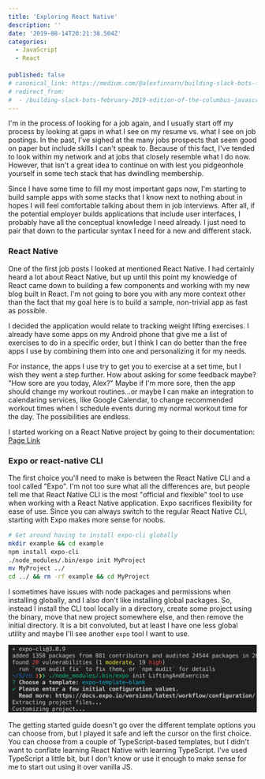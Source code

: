 ```yaml
---
title: 'Exploring React Native'
description: ''
date: '2019-08-14T20:21:38.504Z'
categories:
  - JavaScript
  - React

published: false
# canonical_link: https://medium.com/@alexfinnarn/building-slack-bots-february-2019-edition-of-the-columbus-javascript-usergroup-6210772e07b6
# redirect_from:
#  - /building-slack-bots-february-2019-edition-of-the-columbus-javascript-usergroup-6210772e07b6
---
```


I'm in the process of looking for a job again, and I usually start off my process by looking at gaps in what I see on my resume vs. what I see on job postings. In the past, I've sighed at the many jobs prospects that seem good on paper but include skills I can't speak to. Because of this fact, I've tended to look within my network and at jobs that closely resemble what I do now. However, that isn't a great idea to continue on with lest you pidgeonhole yourself in some tech stack that has dwindling membership.

Since I have some time to fill my most important gaps now, I'm starting to build sample apps with some stacks that I know next to nothing about in hopes I will feel comfortable talking about them in job interviews. After all, if the potential employer builds applications that include user interfaces, I probably have all the conceptual knowledge I need already. I just need to pair that down to the particular syntax I need for a new and different stack.

### React Native

One of the first job posts I looked at mentioned React Native. I had certainly heard a lot about React Native, but up until this point my knowledge of React came down to building a few components and working with my new blog built in React. I'm not going to bore you with any more context other than the fact that my goal here is to build a sample, non-trivial app as fast as possible.

I decided the application would relate to tracking weight lifting exercises. I already have some apps on my Android phone that give me a list of exercises to do in a specific order, but I think I can do better than the free apps I use by combining them into one and personalizing it for my needs.

For instance, the apps I use try to get you to exercise at a set time, but I wish they went a step further. How about asking for some feedback maybe? "How sore are you today, Alex?" Maybe if I'm more sore, then the app should change my workout routines...or maybe I can make an integration to calendaring services, like Google Calendar, to change recommended workout times when I schedule events during my normal workout time for the day. The possibilities are endless.

I started working on a React Native project by going to their documentation: [Page Link](...)

### Expo or react-native CLI

The first choice you'll need to make is between the React Native CLI and a tool called "Expo". I'm not too sure what all the differences are, but people tell me that React Native CLI is the most "official and flexible" tool to use when working with a React Native application. Expo sacrifices flexibility for ease of use. Since you can always switch to the regular React Native CLI, starting with Expo makes more sense for noobs.

```bash
# Get around having to install expo-cli globally
mkdir example && cd example
npm install expo-cli
./node_modules/.bin/expo init MyProject
mv MyProject ../
cd ../ && rm -rf example && cd MyProject
```

I sometimes have issues with node packages and permissions when installing globally, and I also don't like installing global packages. So, instead I install the CLI tool locally in a directory, create some project using the binary, move that new project somewhere else, and then remove the initial directory. It is a bit convoluted, but at least I have one less global utility and maybe I'll see another `expo` tool I want to use.

![Expo creates a project](./expo-project-creation.png)

The getting started guide doesn't go over the different template options you can choose from, but I played it safe and left the cursor on the first choice. You can choose from a couple of TypeScript-based templates, but I didn't want to conflate learning React Native with learning TypeScript. I've used TypeScript a little bit, but I don't know or use it enough to make sense for me to start out using it over vanilla JS.
